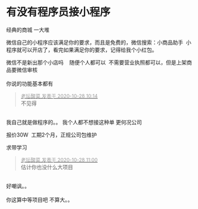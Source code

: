 # 有没有程序员接小程序


经典的商城 一大堆

微信自己的小程序应该满足你的要求，而且是免费的，微信搜索：小商品助手&nbsp;&nbsp;小程序就可以开店了，看完如果满足你的要求，记得给我个小红包。<img src="static/image/smiley/default/lol.gif" smilieid="12" border="0" alt="" />

微信不是新出那个小店吗&nbsp; &nbsp; 随便个人都可以&nbsp;&nbsp;不需要营业执照都可以，但是上架商品要微信审核<br />
<br />
你说的功能基本都有

<div class="quote"><blockquote><font size="2"><a href="https://www.hostloc.com/forum.php?mod=redirect&amp;goto=findpost&amp;pid=9362782&amp;ptid=758906" target="_blank"><font color="#999999">老坛酸菜 发表于 2020-10-28 10:14</font></a></font><br />
不见得</blockquote></div><br />
我自己就是做程序的。。 我个人都不想接这种单 更何况公司

报价30W&nbsp;&nbsp;工期2个月，正规公司包维护

求带学习

<div class="quote"><blockquote><font size="2"><a href="https://www.hostloc.com/forum.php?mod=redirect&amp;goto=findpost&amp;pid=9363031&amp;ptid=758906" target="_blank"><font color="#999999">老坛酸菜 发表于 2020-10-28 11:00</font></a></font><br />
估计你也没什么大项目</blockquote></div><br />
好嘲讽。。 <img src="static/image/smiley/default/lol.gif" smilieid="12" border="0" alt="" />&nbsp;&nbsp;<br />
<br />
你这算中等项目吧 不算大。。
